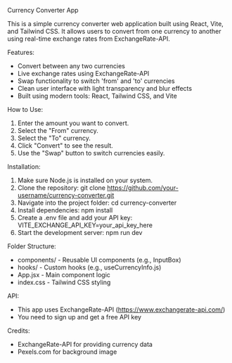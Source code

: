 Currency Converter App

This is a simple currency converter web application built using React, Vite, and Tailwind CSS. It allows users to convert from one currency to another using real-time exchange rates from ExchangeRate-API.

Features:
- Convert between any two currencies
- Live exchange rates using ExchangeRate-API
- Swap functionality to switch 'from' and 'to' currencies
- Clean user interface with light transparency and blur effects
- Built using modern tools: React, Tailwind CSS, and Vite

How to Use:
1. Enter the amount you want to convert.
2. Select the "From" currency.
3. Select the "To" currency.
4. Click "Convert" to see the result.
5. Use the "Swap" button to switch currencies easily.

Installation:
1. Make sure Node.js is installed on your system.
2. Clone the repository:
   git clone https://github.com/your-username/currency-converter.git
3. Navigate into the project folder:
   cd currency-converter
4. Install dependencies:
   npm install
5. Create a .env file and add your API key:
   VITE_EXCHANGE_API_KEY=your_api_key_here
6. Start the development server:
   npm run dev

Folder Structure:
- components/        - Reusable UI components (e.g., InputBox)
- hooks/             - Custom hooks (e.g., useCurrencyInfo.js)
- App.jsx            - Main component logic
- index.css          - Tailwind CSS styling

API:
- This app uses ExchangeRate-API (https://www.exchangerate-api.com/)
- You need to sign up and get a free API key

Credits:
- ExchangeRate-API for providing currency data
- Pexels.com for background image


